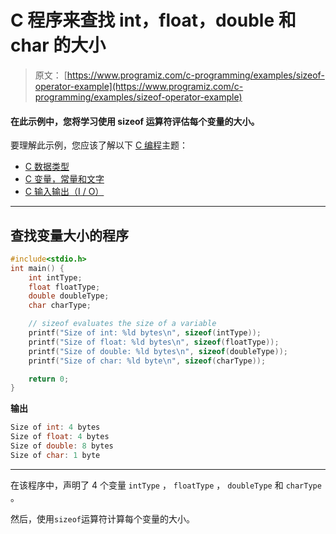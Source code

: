 # C 程序来查找 int，float，double 和 char 的大小

> 原文： [https://www.programiz.com/c-programming/examples/sizeof-operator-example](https://www.programiz.com/c-programming/examples/sizeof-operator-example)

#### 在此示例中，您将学习使用 sizeof 运算符评估每个变量的大小。

要理解此示例，您应该了解以下 [C 编程](/c-programming "C tutorial")主题：

*   [C 数据类型](/c-programming/c-data-types)
*   [C 变量，常量和文字](/c-programming/c-variables-constants)
*   [C 输入输出（I / O）](/c-programming/c-input-output)

* * *

## 查找变量大小的程序

```c
#include<stdio.h>
int main() {
    int intType;
    float floatType;
    double doubleType;
    char charType;

    // sizeof evaluates the size of a variable
    printf("Size of int: %ld bytes\n", sizeof(intType));
    printf("Size of float: %ld bytes\n", sizeof(floatType));
    printf("Size of double: %ld bytes\n", sizeof(doubleType));
    printf("Size of char: %ld byte\n", sizeof(charType));

    return 0;
} 
```

**输出**

```c
Size of int: 4 bytes
Size of float: 4 bytes
Size of double: 8 bytes
Size of char: 1 byte 
```

* * *

在该程序中，声明了 4 个变量 `intType` ， `floatType` ， `doubleType` 和 `charType` 。

然后，使用`sizeof`运算符计算每个变量的大小。